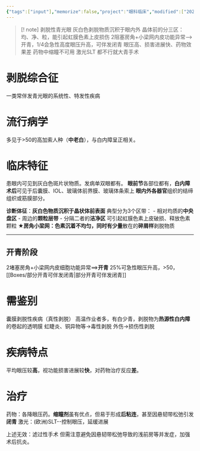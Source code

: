 ```yaml
---
{"tags":["input"],"memorize":false,"project":"眼科临床","modified":["2025-06-30","2025-06-28"],"dg-publish":true,"permalink":"/boxes//","dgPassFrontmatter":true}
---
```


> [! note] 剥脱性青光眼
> 灰白色剥脱物质沉积于眼内外
> 晶体前的分三区：均、净、粒，能引起虹膜色素上皮损伤
> 2阻塞房角+小梁网内皮功能异常-->开青，1/4会急性高度眼压升高，可伴发闭青
> 眼压高、损害进展快、药物效果差
> 药物中缩瞳不可用
> 激光SLT
> 都不行就大青手术

# 剥脱综合征
一类常伴发青光眼的系统性、特发性疾病

# 流行病学
多见于>50的高加索人种（**中老白**），与白内障呈正相关。

# 临床特征
患眼内可见到灰白色斑片状物质。发病单双眼都有。
	**眼前节**各部位都有，**白内障术后**可见于后囊膜、IOL、玻璃体前界膜、玻璃体条索上
	**眼内外各器官**组织的结缔组织或筋膜部分。

**诊断体征**：**灰白色物质沉积于晶状体前表面**
	典型分为3个区带：
		- 相对均质的**中央盘区**
		- 周边的**颗粒层带**
		- 分隔二者的**洁净区**
	可引起虹膜色素上皮破损、释放色素颗粒
	**★**房角小梁网：**色素沉着不均匀**，同时有**少量**散在的**碎屑样**剥脱物质
	
---
## 开青阶段
2堵塞房角+小梁网内皮细胞功能异常==>**开青**
25%可急性眼压升高，>50，[[Boxes/部分开青可伴发闭青\|部分开青可伴发闭青]]

# 需鉴别
囊膜剥脱性疾病（真性剥脱）
	高温作业者多，有白少青，剥脱物为**热源性白内障**的卷起的透明膜
虹睫炎、铜异物等->毒性剥脱
外伤->损伤性剥脱

# 疾病特点
平均眼压较**高**，视功能损害进展较**快**，对药物治疗反应**差**。

# 治疗
药物：各降眼压药。**缩瞳剂**虽有优点，但易于形成**后粘连**，甚至因悬韧带松弛引发**闭青**
激光：(欧洲)SLT--控制眼压，延缓进展

上述无效：滤过性手术
但需注意避免因悬韧带松弛导致的浅前房等并发症，加强术后抗炎。